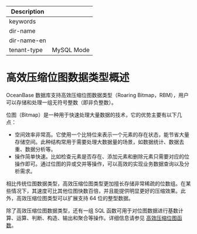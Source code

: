 | Description   |                 |
|---------------|-----------------|
| keywords      |                 |
| dir-name      |                 |
| dir-name-en   |                 |
| tenant-type   | MySQL Mode      |

# 高效压缩位图数据类型概述

OceanBase 数据库支持高效压缩位图数据类型（Roaring Bitmap，RBM），用户可以存储和处理一组无符号整数（即非负整数）。

位图（Bitmap）是一种用于快速处理大量数据的技术，它的优势主要有以下几点：

* 空间效率非常高。它使用一个比特位来表示一个元素的存在状态，能节省大量存储空间。此种结构常用于需要处理大数据量的场景，如数据统计、数据去重、数据分析等。
* 操作简单快速。比如检查元素是否存在、添加元素和删除元素只需要对应的位操作即可。通过位图的异或交并等操作，可以高效的实现业务数据查询以及分析需求。

相比传统位图数据类型，高效压缩位图类型更加擅长存储非常稀疏的位数组。在某些情况下，其速度可比其他位图快数百倍，并且能提供明显更好的压缩效果。此外，高效压缩位图类型可以扩展支持 64 位的整型数据。

除了高效压缩位图数据类型，还有一组 SQL 函数可用于对位图数据进行基数计算、运算、判断、构造、输出和聚合等操作。详细信息请参见 [高效压缩位图函数](../../../400.functions-of-mysql-mode/940.roaring-bitmap-functions-of-mysql-mode/100.roaring-bitmap-functions-overview-of-mysql-mode.md)。